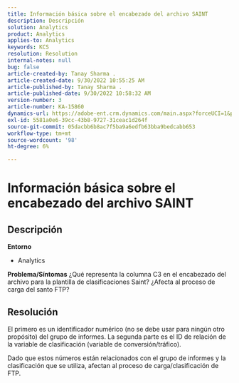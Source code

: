 ```yaml
---
title: Información básica sobre el encabezado del archivo SAINT
description: Descripción
solution: Analytics
product: Analytics
applies-to: Analytics
keywords: KCS
resolution: Resolution
internal-notes: null
bug: false
article-created-by: Tanay Sharma .
article-created-date: 9/30/2022 10:55:25 AM
article-published-by: Tanay Sharma .
article-published-date: 9/30/2022 10:58:32 AM
version-number: 3
article-number: KA-15860
dynamics-url: https://adobe-ent.crm.dynamics.com/main.aspx?forceUCI=1&pagetype=entityrecord&etn=knowledgearticle&id=bbc6275e-ae40-ed11-9db1-0022480868ff
exl-id: 5581a0e6-39cc-43b8-9727-31ceac1d264f
source-git-commit: 05dacbb6b8ac7f5ba9a6edfb63bba9bedcabb653
workflow-type: tm+mt
source-wordcount: '98'
ht-degree: 6%

---
```


# Información básica sobre el encabezado del archivo SAINT

## Descripción

<b>Entorno</b>
- Analytics



<b>Problema/Síntomas</b>
¿Qué representa la columna C3 en el encabezado del archivo para la plantilla de clasificaciones Saint? ¿Afecta al proceso de carga del santo FTP?


## Resolución


El primero es un identificador numérico (no se debe usar para ningún otro propósito) del grupo de informes. La segunda parte es el ID de relación de la variable de clasificación (variable de conversión/tráfico).

Dado que estos números están relacionados con el grupo de informes y la clasificación que se utiliza, afectan al proceso de carga/clasificación de FTP.
